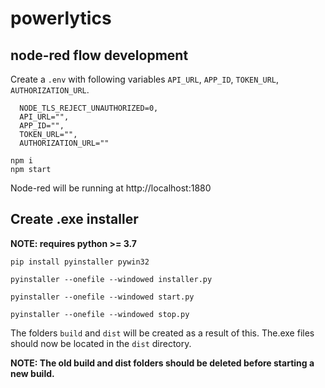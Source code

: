 # powerlytics

## node-red flow development

Create a `.env` with following variables `API_URL`, `APP_ID`, `TOKEN_URL`, `AUTHORIZATION_URL`.

```
  NODE_TLS_REJECT_UNAUTHORIZED=0,
  API_URL="",
  APP_ID="",
  TOKEN_URL="",
  AUTHORIZATION_URL=""
```

```
npm i
npm start
```

Node-red will be running at http://localhost:1880

## Create .exe installer

<b> NOTE: requires python >= 3.7 </b>

```
pip install pyinstaller pywin32

pyinstaller --onefile --windowed installer.py

pyinstaller --onefile --windowed start.py

pyinstaller --onefile --windowed stop.py
```

The folders `build` and `dist` will be created as a result of this. The.exe files should now be located in the `dist` directory.

<b> NOTE: The old build and dist folders should be deleted before starting a new build. </b>
